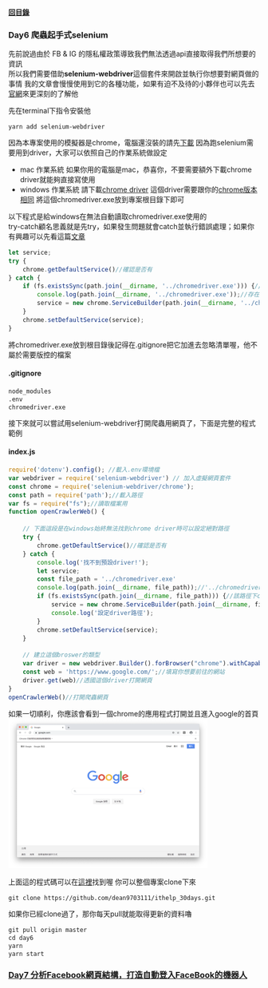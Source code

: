 #### [回目錄](../README.md)
### Day6 爬蟲起手式selenium

先前說過由於 FB & IG 的隱私權政策導致我們無法透過api直接取得我們所想要的資訊  
所以我們需要借助**selenium-webdriver**這個套件來開啟並執行你想要對網頁做的事情
我的文章會慢慢使用到它的各種功能，如果有迫不及待的小夥伴也可以先去[官網](https://www.selenium.dev/documentation/en/)來更深刻的了解他  

先在terminal下指令安裝他  
```
yarn add selenium-webdriver
```
因為本專案使用的模擬器是chrome，電腦還沒裝的請先[下載](https://www.google.com/intl/zh-TW/chrome/)
因為跑selenium需要用到driver，大家可以依照自己的作業系統做設定
+ mac 作業系統
    如果你用的電腦是mac，恭喜你，不要需要額外下載chrome driver就能夠直接寫使用  
+ windows 作業系統
    請下載[chrome driver](http://chromedriver.storage.googleapis.com/index.html)
    這個driver需要跟你的[chrome版本相同](chrome://settings/help)
    將這個chromedriver.exe放到專案根目錄下即可

以下程式是給windows在無法自動讀取chromedriver.exe使用的  
try-catch顧名思義就是先try，如果發生問題就會catch並執行錯誤處理；如果你有興趣可以先看這篇[文章](https://pjchender.blogspot.com/2017/12/js-error-handling.html)
```js
let service;
try {
    chrome.getDefaultService()//確認是否有
} catch {
    if (fs.existsSync(path.join(__dirname, '../chromedriver.exe'))) {//該路徑下chromedriver.exe是否存在
        console.log(path.join(__dirname, '../chromedriver.exe'));//存在就會列印出來路徑
        service = new chrome.ServiceBuilder(path.join(__dirname, '../chromedriver.exe')).build();//設定driver路徑
    }
    chrome.setDefaultService(service);
}
```
將chromedriver.exe放到根目錄後記得在.gitignore把它加進去忽略清單喔，他不屬於需要版控的檔案
#### .gitignore
```
node_modules
.env
chromedriver.exe
```

接下來就可以嘗試用selenium-webdriver打開爬蟲用網頁了，下面是完整的程式範例
#### index.js
```js
require('dotenv').config(); //載入.env環境檔
var webdriver = require('selenium-webdriver') // 加入虛擬網頁套件
const chrome = require('selenium-webdriver/chrome');
const path = require('path');//載入路徑
var fs = require("fs");//讀取檔案用
function openCrawlerWeb() {

    // 下面這段是在windows始終無法找到chrome driver時可以設定絕對路徑
    try {
        chrome.getDefaultService()//確認是否有
    } catch {
        console.log('找不到預設driver!');
        let service;
        const file_path = '../chromedriver.exe'
        console.log(path.join(__dirname, file_path));//'../chromedriver.exe'是我的路徑，請確認印出來日誌中的位置是否與你路徑相同
        if (fs.existsSync(path.join(__dirname, file_path))) {//該路徑下chromedriver.exe是否存在            
            service = new chrome.ServiceBuilder(path.join(__dirname, file_path)).build();//設定driver路徑
            console.log('設定driver路徑');
        }
        chrome.setDefaultService(service);
    }
    
    // 建立這個broswer的類型
    var driver = new webdriver.Builder().forBrowser("chrome").withCapabilities(webdriver.Capabilities.chrome()).build();
    const web = 'https://www.google.com/';//填寫你想要前往的網站
    driver.get(web)//透國這個driver打開網頁
}
openCrawlerWeb()//打開爬蟲網頁
```
如果一切順利，你應該會看到一個chrome的應用程式打開並且進入google的首頁  
<img src="./article_img/chrome.png" width="400" height="300"/>


上面這的程式碼可以在[這裡](https://github.com/dean9703111/ithelp_30days/day6)找到喔
你可以整個專案clone下來  
```
git clone https://github.com/dean9703111/ithelp_30days.git
```
如果你已經clone過了，那你每天pull就能取得更新的資料嚕  
```
git pull origin master
cd day6
yarn
yarn start
```
### [Day7 分析Facebook網頁結構，打造自動登入FaceBook的機器人](../day7/README.md)